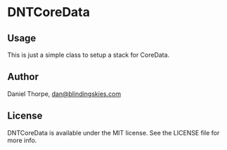 # DNTCoreData

## Usage

This is just a simple class to setup a stack for CoreData.

## Author

Daniel Thorpe, dan@blindingskies.com

## License

DNTCoreData is available under the MIT license. See the LICENSE file for more info.


